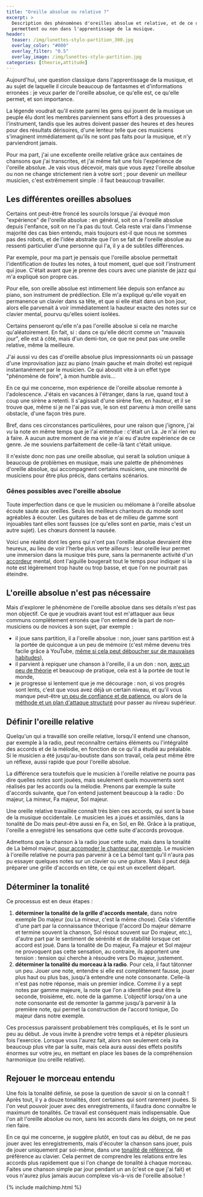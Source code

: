 ```yaml
---
title: "Oreille absolue ou relative ?"
excerpt: >
  Description des phénomènes d'oreilles absolue et relative, et de ce qu'elles 
  permettent ou non dans l'apprentissage de la musique.
header:
  teaser: /img/lunettes-stylo-partition_300.jpg
  overlay_color: "#000"
  overlay_filter: "0.5"
  overlay_image: /img/lunettes-stylo-partition.jpg
categories: [theorie,attitude]
---
```


Aujourd'hui, une question classique dans l'apprentissage de la musique, et au 
sujet de laquelle il circule beaucoup de fantasmes et d'informations erronées : 
je veux parler de l'oreille absolue, ce qu'elle est, ce qu'elle permet, et son 
importance.

La légende voudrait qu'il existe parmi les gens qui jouent de la musique un 
peuple élu dont les membres parviennent sans effort à des prouesses à 
l'instrument, tandis que les autres doivent passer des heures et des heures 
pour des résultats dérisoires, d'une lenteur telle que ces musiciens 
s'imaginent immédiatement qu'ils ne sont pas faits pour la musique, et n'y 
parviendront jamais.

Pour ma part, j'ai une excellente oreille relative grâce aux centaines de 
chansons que j'ai transcrites, et j'ai même fait une fois l'expérience de 
l'oreille absolue. Je vais vous décevoir, mais que vous ayez l'oreille absolue 
ou non ne change strictement rien à votre sort ; pour devenir un meilleur 
musicien, c'est extrêmement simple : il faut beaucoup travailler.

## Les différentes oreilles absolues

Certains ont peut-être froncé les sourcils lorsque j'ai évoqué mon "expérience" 
de l'oreille absolue : en général, soit on a l'oreille absolue depuis 
l'enfance, soit on ne l'a pas du tout. Cela reste vrai dans l'immense majorité 
des cas bien entendu, mais toujours est-il que nous ne sommes pas des robots, 
et de l'idée abstraite que l'on se fait de l'oreille absolue au ressenti 
particulier d'une personne qui l'a, il y a de subtiles différences.

Par exemple, pour ma part je pensais que l'oreille absolue permettait 
l'identification de *toutes* les notes, à tout moment, quel que soit 
l'instrument qui joue. C'était avant que je prenne des cours avec une pianiste 
de jazz qui m'a expliqué son propre cas.

Pour elle, son oreille absolue est intimement liée depuis son enfance au piano, 
son instrument de prédilection. Elle m'a expliqué qu'elle voyait en permanence 
un clavier dans sa tête, et que si elle était dans un bon jour, alors elle 
parvenait à voir immédiatement la hauteur exacte des notes sur ce clavier 
mental, pourvu qu'elles soient isolées.

Certains penseront qu'elle n'a pas l'oreille absolue si cela ne marche 
qu'aléatoirement. En fait, si : dans ce qu'elle décrit comme un "mauvais jour", 
elle est à côté, mais d'un demi-ton, ce que ne peut pas une oreille relative, 
même la meilleure.

J'ai aussi vu des cas d'oreille absolue plus impressionnants où un passage 
d'une improvisation jazz au piano (main gauche et main droite) est repiqué 
instantanément par le musicien. Ce qui aboutit vite à un effet type "phénomène 
de foire", à mon humble avis…

En ce qui me concerne, mon expérience de l'oreille absolue remonte à 
l'adolescence. J'étais en vacances à l'étranger, dans la rue, quand tout à coup 
une sirène a retenti. Il s'agissait d'une sirène fixe, en hauteur, et il se 
trouve que, même si je ne l'ai pas vue, le son est parvenu à mon oreille sans 
obstacle, d'une façon très pure.

Bref, dans ces circonstances particulières, pour une raison que j'ignore, j'ai 
*vu* la note en même temps que je l'ai entendue : c'était un La. Je n'ai rien 
eu à faire. A aucun autre moment de ma vie je n'ai eu d'autre expérience de ce 
genre. Je me souviens parfaitement de celle-là tant c'était unique.

Il n'existe donc non pas *une* oreille absolue, qui serait la solution unique à 
beaucoup de problèmes en musique, mais une palette de phénomènes d'oreille 
absolue, qui accompagnent certains musiciens, une minorité de musiciens pour 
être plus précis, dans certains scénarios.

### Gênes possibles avec l'oreille absolue

Toute imperfection dans ce que le musicien ou mélomane à l'oreille absolue 
écoute saute aux oreilles. Seuls les meilleurs chanteurs du monde sont 
agréables à écouter. Les guitares de bas et de milieu de gamme sont injouables 
tant elles sont fausses (ce qu'elles sont en partie, mais c'est un autre 
sujet). Les chœurs donnent la nausée.

Voici une réalité dont les gens qui n'ont pas l'oreille absolue devraient être 
heureux, au lieu de voir l'herbe plus verte ailleurs : leur oreille leur permet 
une immersion dans la musique très pure, sans la permanente activité d'un 
[accordeur][asg] mental, dont l'aiguille bougerait tout le temps pour indiquer 
si la note est légèrement trop haute ou trop basse, et que l'on ne pourrait pas 
éteindre.

## L'oreille absolue n'est pas nécessaire

Mais d'explorer le phénomène de l'oreille absolue dans ses détails n'est pas 
mon objectif. Ce que je voudrais avant tout est m'attaquer aux lieux communs 
complètement erronés que l'on entend de la part de non-musiciens ou de novices 
à son sujet, par exemple :

- il joue sans partition, il a l'oreille absolue : non, jouer sans partition 
est à la portée de quiconque a un peu de mémoire (c'est même devenu très facile 
grâce à YouTube, [même si cela peut déboucher sur de mauvaises 
habitudes][autodidactes]),
- il parvient à repiquer une chanson à l'oreille, il a un don : non, [avec un 
peu de théorie][jouer-oreille] et beaucoup de pratique, cela est à la portée de 
tout le monde,
- je progresse si lentement que je me décourage : non, si vos progrès sont 
lents, c'est que vous avez déjà un certain niveau, et qu'il vous manque 
peut-être [un peu de confiance et de patience][attitude], ou alors de la 
[méthode et un plan d'attaque structuré][theorie] pour passer au niveau 
supérieur.

## Définir l'oreille relative

Quelqu'un qui a travaillé son oreille relative, lorsqu'il entend une chanson, 
par exemple à la radio, peut reconnaître certains éléments ou l'intégralité des 
accords et de la mélodie, en fonction de ce qu'il a étudié au préalable. Si le 
musicien a été jusqu'au-boutiste dans son travail, cela peut même être un 
réflexe, aussi rapide que pour l'oreille absolue.

La différence sera toutefois que le musicien à l'oreille relative ne pourra pas 
dire quelles *notes* sont jouées, mais seulement quels mouvements sont réalisés 
par les accords ou la mélodie. Prenons par exemple la suite d'accords suivante, 
que l'on entend justement beaucoup à la radio : Do majeur, La mineur, Fa 
majeur, Sol majeur.

Une oreille relative travaillée connaît très bien ces accords, qui sont la base 
de la musique occidentale. Le musicien les a joués et assimilés, dans la 
tonalité de Do mais peut-être aussi en Fa, en Sol, en Ré. Grâce à la pratique, 
l'oreille a enregistré les sensations que cette suite d'accords provoque.

Admettons que la chanson à la radio joue cette suite, mais dans la tonalité de 
La bémol majeur, [pour accomoder le chanteur par exemple][tonalites]. Le 
musicien à l'oreille relative ne pourra pas parvenir à ce La bémol tant qu'il 
n'aura pas pu essayer quelques notes sur un clavier ou une guitare. Mais il 
peut déjà préparer une grille d'accords en tête, ce qui est un excellent 
départ.

## Déterminer la tonalité

Ce processus est en deux étapes :

1. **déterminer la tonalité de la grille d'accords mentale**, dans notre 
exemple Do majeur (ou La mineur, c'est la même chose). Cela s'identifie d'une 
part par la connaissance théorique (l'accord Do majeur démarre et termine 
souvent la chanson, Sol résout souvent sur Do majeur, etc.), d'autre part par 
le sentiment de sérénité et de stabilité lorsque cet accord est joué. Dans la 
tonalité de Do majeur, Fa majeur et Sol majeur ne provoquent pas cette 
sensation, au contraire, ils apportent une tension : tension qui cherche à 
résoudre vers Do majeur, justement.
2. **déterminer la tonalité du morceau à la radio**. Pour cela, il faut 
tâtonner un peu. Jouer une note, entendre si elle est complètement fausse, 
jouer plus haut ou plus bas, jusqu'à entendre une note consonante. Celle-là 
n'est pas notre réponse, mais un premier indice. Comme il y a sept notes par 
gamme majeure, la note que l'on a identifiée peut être la seconde, troisième, 
etc. note de la gamme. L'objectif lorsqu'on a une note consonante est de 
remonter la gamme jusqu'à parvenir à la première note, qui permet la 
construction de l'accord tonique, Do majeur dans notre exemple.

Ces processus paraissent probablement très compliqués, et ils le sont un peu au 
début. Je vous invite à prendre votre temps et à répéter plusieurs fois 
l'exercice. Lorsque vous l'aurez fait, alors non seulement cela ira beaucoup 
plus vite par la suite, mais cela aura aussi des effets positifs énormes sur 
votre jeu, en mettant en place les bases de la compréhension harmonique (ou 
oreille relative).

## Rejouer le morceau entendu

Une fois la tonalité définie, se pose la question de savoir si on la connaît ! 
Après tout, il y a douze tonalités, dont certaines qui sont rarement jouées. Si 
l'on veut pouvoir jouer avec des enregistrements, il faudra donc connaître le 
maximum de tonalités. Ce travail est conséquent mais indispensable. Que l'on 
ait l'oreille absolue ou non, sans les accords dans les doigts, on ne peut rien 
faire.

En ce qui me concerne, je suggère plutôt, en tout cas au début, de ne pas jouer 
avec les enregistrements, mais d'écouter la chanson sans jouer, puis de jouer 
uniquement par soi-même, dans une [tonalité de référence][jouer-oreille], de 
préférence au clavier. Cela permet de comprendre les relations entre les 
accords plus rapidement que si l'on change de tonalité à chaque morceau. Faites 
une chanson simple par jour pendant un an (c'est ce que j'ai fait) et vous 
n'aurez plus jamais aucun complexe vis-à-vis de l'oreille absolue !

[tonalites]:/comprendre-les-tonalites/
[autodidactes]:/les-meilleurs-exercices-pour-autodidactes/
[jouer-oreille]:/jouer-a-l-oreille/
[asg]:https://www.accordersaguitare.com
[attitude]:/attitude
[theorie]:/theorie

{% include mailchimp.html %}
